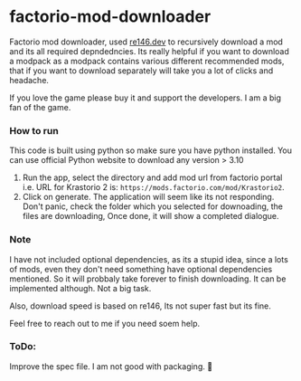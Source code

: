 # factorio-mod-downloader

Factorio mod downloader, used [re146.dev](https://re146.dev/factorio/mods) to recursively download a mod and its all required depndedncies. Its really helpful if you want to download a modpack as a modpack contains various different recommended mods, that if you want to download separately will take you a lot of clicks and headache.

If you love the game please buy it and support the developers. I am a big fan of the game.

### How to run
This code is built using python so make sure you have python installed. You can use official Python website to download any version > 3.10

1. Run the app, select the directory and add mod url from factorio portal i.e. URL for Krastorio 2 is: `https://mods.factorio.com/mod/Krastorio2`.
2. Click on generate. The application will seem like its not responding. Don't panic, check the folder which you selected for downoading, the files are downloading, Once done, it will show a completed dialogue.

### Note
I have not included optional dependencies, as its a stupid idea, since a lots of mods, even they don't need something have optional dependencies mentioned. So it will probbaly take forever to finish downloading. It can be implemented although. Not a big task.

Also, download speed is based on re146, Its not super fast but its fine.

Feel free to reach out to me if you need soem help.


### ToDo:
Improve the spec file. I am not good with packaging. 🥹